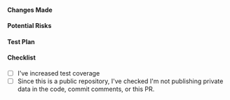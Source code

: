 #### Changes Made

#### Potential Risks
<!--- What can go wrong with this change? How will these changes affect adjacent code/features? How will we handle any adverse issues? --->

#### Test Plan
<!--- How do we know this PR does what it's supposed to do? How do we ensure that adjacent code/features are still working? How do we evaluate the performance implications of this PR?--->

#### Checklist
- [ ] I've increased test coverage
- [ ] Since this is a public repository, I've checked I'm not publishing private data in the code, commit comments, or this PR.